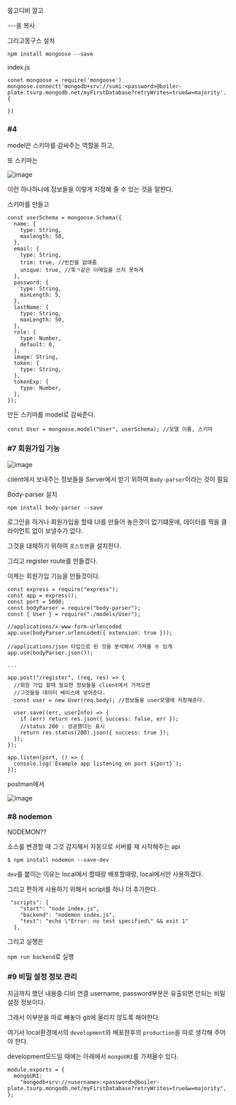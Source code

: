 몽고디비 깔고

---을 복사



그리고몽구스 설치

```
npm install mongoose --save
```



index.js

```
conet mongoose = require('mongoose')
mongoose.connect('mongodb+srv://sumi:<password>@boiler-plate.tsurp.mongodb.net/myFirstDatabase?retryWrites=true&w=majority'. {

})
```





### #4

model은 스키마를 감싸주는 역할을 하고, 

또 스키마는 

![image](https://user-images.githubusercontent.com/49177223/158404023-1e8331e9-b1d5-49eb-ab87-9c4c1ba6f92e.png)

이런 하나하나에 정보들을 이렇게 지정해 줄 수 있는 것을 말한다. 



스키마를 만들고

```
const userSchema = mongoose.Schema({
  name: {
    type: String,
    maxlength: 50,
  },
  email: {
    type: String,
    trim: true, //빈칸을 없애줌
    unique: true, //똑ㄱ같은 이메일을 쓰지 못하게
  },
  password: {
    type: String,
    minLength: 5,
  },
  lastName: {
    type: String,
    maxLength: 50,
  },
  role: {
    type: Number,
    default: 0,
  },
  image: String,
  token: {
    type: String,
  },
  tokenExp: {
    type: Number,
  },
});
```



만든 스키마를 model로 감싸준다. 

```
const User = mongoose.model("User", userSchema); //모델 이름, 스키마

```



### #7 회원가입 기능 

![image](https://user-images.githubusercontent.com/49177223/158412411-9303d2b9-55bd-4c76-a2f0-fa1d67c522a4.png)



client에서 보내주는 정보들을 Server에서 받기 위하여 `Body-parser`이라는 것이 필요



Body-parser 설치

```
npm install body-parser --save
```



로그인을 하거나 회원가입을 할때 UI를 만들어 놓은것이 없기떄문에, 데이터를 찍을 클라이언트 없이 보낼수가 없다. 

그것을 대체하기 위하여 `포스트맨`을 설치한다.



그리고 register route를 만들겠다. 

이제는 회원가입 기능을 만들것이다.



```
const express = require("express");
const app = express();
const port = 5000;
const bodyParser = require("body-parser");
const { User } = require("./models/User");

//applications/x-www-form-urlencoded
app.use(bodyParser.urlencoded({ extension: true }));

//applications/json 타입으로 된 것을 분석해서 가져올 수 있게
app.use(bodyParser.json());

...

app.post("/register", (req, res) => {
  //회원 가입 할때 필요한 정보들을 client에서 가져오면
  //그것들을 데이터 베이스에 넣어준다.
  const user = new User(req.body); //정보들을 user모델에 저장해준다.

  user.save((err, userInfo) => {
    if (err) return res.json({ success: false, err });
    //status 200 : 성공했다는 표시
    return res.status(200).json({ success: true });
  });
});

app.listen(port, () => {
  console.log(`Example app listening on port ${port}`);
});

```



postman에서

![image](https://user-images.githubusercontent.com/49177223/158444027-b43bae01-a27a-4826-8f12-2c875a0838f8.png)



### #8 nodemon

NODEMON?? 

소스를 변경할 때 그것 감지해서 자동으로 서버를 재 시작해주는 api



```
$ npm install nodemon --save-dev
```



`dev`를 붙이는 이유는 local에서 할때랑 배포할때랑, local에서만 사용하겠다. 



그리고 편하게 사용하기 위해서 script를 하나 더 추가한다. 

```
 "scripts": {
    "start": "node index.js",
    "backend": "nodemon index.js",
    "test": "echo \"Error: no test specified\" && exit 1"
  },
```



그리고 실행은 

`npm run backend`로 실행



### #9 비밀 설정 정보 관리

지금까지 했던 내용중 디비 연결  username, password부분은 유출되면 안되는 비밀 설정 정보이다. 

그래서 이부분을 따로 빼놓아 git에 올리지 않도록 해야한다. 



여기서 local환경에서의 `development`와 배포한후의 `production`을 따로 생각해 주어야 한다. 

development모드일 때에는 아래에서 `mongoURI`를 가져올수 있다. 

```
module.exports = {
  mongoURI:
    "mongodb+srv://<username>:<password>@boiler-plate.tsurp.mongodb.net/myFirstDatabase?retryWrites=true&w=majority",
};
```

